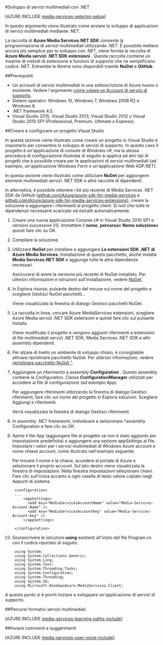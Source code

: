 <properties 
    pageTitle="Impostazione di un Computer per lo sviluppo di servizi di supporto con .NET" 
    description="Informazioni sui requisiti per i servizi di supporto utilizzando Media Services SDK per .NET. Anche informazioni su come creare un'app di Visual Studio." 
    services="media-services" 
    documentationCenter="" 
    authors="juliako" 
    manager="erikre" 
    editor=""/>

<tags 
    ms.service="media-services" 
    ms.workload="media" 
    ms.tgt_pltfrm="na" 
    ms.devlang="dotnet" 
    ms.topic="article" 
    ms.date="10/24/2016"  
    ms.author="juliako"/>

#<a name="media-services-development-with-net"></a>Sviluppo di servizi multimediali con .NET

[AZURE.INCLUDE [media-services-selector-setup](../../includes/media-services-selector-setup.md)]

In questo argomento viene illustrato come avviare lo sviluppo di applicazioni di servizi multimediali mediante .NET.

La raccolta di **Azure Media Services.NET SDK** consente la programmazione di servizi multimediali utilizzando .NET. È possibile mettere ancora più semplice per lo sviluppo con .NET, viene fornita la raccolta di **Azure Media servizi .NET SDK estensioni** . Questa raccolta contiene un insieme di metodi di estensione e funzioni di supporto che ne semplificano codice .NET. Entrambe le librerie sono disponibili tramite **NuGet** e **GitHub**.


##<a name="prerequisites"></a>Prerequisiti

-   Un account di servizi multimediali in una sottoscrizione di Azure nuovo o esistente. Vedere l'argomento [come creare un Account di servizi di supporto](media-services-portal-create-account.md).
-   Sistemi operativi: Windows 10, Windows 7, Windows 2008 R2 o Windows 8.
-   .NET framework 4.5.
-    Visual Studio 2015, Visual Studio 2013, Visual Studio 2012 o Visual Studio 2010 SP1 (Professional, Premium, Ultimate o Express).


##<a name="create-and-configure-a-visual-studio-project"></a>Creare e configurare un progetto Visual Studio

In questa sezione viene illustrato come creare un progetto in Visual Studio e impostarlo per consentire lo sviluppo di servizi di supporto.  In questo caso il progetto è un'applicazione di console di Windows c#, ma la stessa procedura di configurazione illustrata di seguito si applica ad altri tipi di progetti che è possibile creare per le applicazioni di servizi multimediali (ad esempio, un'applicazione Windows Form o un'applicazione Web ASP.NET).

In questa sezione viene illustrato come utilizzare **NuGet** per aggiungere elementi multimediali servizi .NET SDK e altre raccolte di dipendenti.

In alternativa, è possibile ottenere i bit più recente di Media Services .NET SDK da GitHub ([github.com/Azure/azure-sdk-for-media-services](https://github.com/Azure/azure-sdk-for-media-services) e [github.com/Azure/azure-sdk-for-media-services-extensions](https://github.com/Azure/azure-sdk-for-media-services-extensions)), creare la soluzione e aggiungere i riferimenti al progetto client. Si noti che tutte le dipendenze necessarie scaricate ed estratti automaticamente.

1. Creare una nuova applicazione Console c# in Visual Studio 2010 SP1 o versioni successive VS. Immettere il **nome**, **percorso**e **Nome soluzione**e quindi fare clic su OK.

2. Compilare la soluzione.

2. Utilizzare **NuGet** per installare e aggiungere **Le estensioni SDK .NET di Azure Media Services**. Installazione di questo pacchetto, anche installa **Media Services.NET SDK** e aggiunge tutte le altre dipendenze necessari.

    Assicurarsi di avere la versione più recente di NuGet installato. Per ulteriori informazioni e istruzioni sull'installazione, vedere [NuGet](http://nuget.codeplex.com/).

2. In Esplora risorse, pulsante destro del mouse sul nome del progetto e scegliere Gestisci NuGet pacchetti...

    Viene visualizzata la finestra di dialogo Gestisci pacchetti NuGet.

3. La raccolta in linea, cercare Azure MediaServices estensioni, scegliere Azure Media servizi .NET SDK estensioni e quindi fare clic sul pulsante Installa.

    Viene modificato il progetto e vengono aggiunti riferimenti a estensioni di file multimediali servizi .NET SDK, Media Services .NET SDK e altri assembly dipendenti.

4. Per alzare di livello un ambiente di sviluppo chiaro, è consigliabile attivare ripristinare pacchetto NuGet. Per ulteriori informazioni, vedere [ripristinare pacchetto NuGet "](http://docs.nuget.org/consume/package-restore).

3. Aggiungere un riferimento a assembly **Configuration** . Questo assembly contiene la Configuration. Classe **ConfigurationManager** utilizzati per accedere ai file di configurazione (ad esempio App).

    Per aggiungere riferimenti utilizzando la finestra di dialogo Gestisci riferimenti, fare clic sul nome del progetto in Esplora soluzioni. Scegliere Aggiungi e riferimenti.

    Verrà visualizzata la finestra di dialogo Gestisci riferimenti.

4. In assembly .NET framework, individuare e selezionare l'assembly Configuration e fare clic su OK.
5. Aprire il file App (aggiungere file al progetto se non è stato aggiunto per impostazione predefinita) e aggiungere una sezione *appSettings* al file.     
Impostare i valori per i servizi multimediali di Windows Azure account e nome chiave account, come illustrato nell'esempio seguente.

    Per trovare il nome e la chiave, accedere al portale di Azure e selezionare il proprio account. Sul lato destro viene visualizzata la finestra di impostazioni. Nella finestra Impostazioni selezionare chiavi. Fare clic sull'icona accanto a ogni casella di testo valore copiato negli Appunti di sistema.


        <configuration>
        ...
            <appSettings>
              <add key="MediaServicesAccountName" value="Media-Services-Account-Name" />
              <add key="MediaServicesAccountKey" value="Media-Services-Account-Key" />
            </appSettings>

        </configuration>

6. Sovrascrivere le istruzioni **using** esistenti all'inizio del file Program.cs con il codice riportato di seguito.

        using System;
        using System.Collections.Generic;
        using System.Linq;
        using System.Text;
        using System.Threading.Tasks;
        using System.Configuration;
        using System.Threading;
        using System.IO;
        using Microsoft.WindowsAzure.MediaServices.Client;

A questo punto si è pronti iniziare a sviluppare un'applicazione di servizi di supporto.    


##<a name="media-services-learning-paths"></a>Percorsi formativi servizi multimediali

[AZURE.INCLUDE [media-services-learning-paths-include](../../includes/media-services-learning-paths-include.md)]

##<a name="provide-feedback"></a>Inviare commenti e suggerimenti

[AZURE.INCLUDE [media-services-user-voice-include](../../includes/media-services-user-voice-include.md)]
